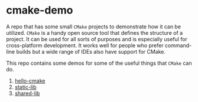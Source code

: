 # cmake-demo

A repo that has some small `CMake` projects to demonstrate how it can be utilized.
`CMake` is a handy open source tool that defines the structure of a project.
It can be used for all sorts of purposes and is especially useful for cross-platform development.
It works well for people who prefer command-line builds but a wide range of IDEs also have support for CMake.

This repo contains some demos for some of the useful things that `CMake` can do.

1. [hello-cmake](./hello-cmake/)
2. [static-lib](./static-lib/)
3. [shared-lib](./shared-lib/)